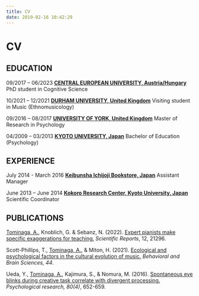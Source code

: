 ```yaml
---
title: CV
date: 2019-02-16 10:42:29
---
```

# CV
## EDUCATION
09/2017 – 06/2023
[**CENTRAL EUROPEAN UNIVERSITY, Austria/Hungary**](https://www.ceu.edu/)
PhD student in Cognitive Science

10/2021 – 12/2021
[**DURHAM UNIVERSITY, United Kingdom**](https://www.durham.ac.uk/homepage/)
Visiting student in Music (Ethnomusicology)

09/2016 – 08/2017
[**UNIVERSITY OF YORK, United Kingdom**](https://www.york.ac.uk/)
Master of Research in Psychology

04/2009 – 03/2013
[**KYOTO UNIVERSITY, Japan**](https://www.kyoto-u.ac.jp/en/)
Bachelor of Education (Psychology)

## EXPERIENCE
July 2014 - March 2016
[**Keibunsha Ichijoji Bookstore, Japan**](https://www.keibunsha-books.com/)
Assistant Manager

June 2013 – June 2014
[**Kokoro Research Center, Kyoto University, Japan**](http://kokoro.kyoto-u.ac.jp/en2/)
Scientific Coordinator

## PUBLICATIONS
<u>Tominaga, A.</u>, Knoblich, G. & Sebanz, N. (2022). [Expert pianists make specific exaggerations for teaching.](https://doi.org/10.1038/s41598-022-25711-3) *Scientific Reports*, 12, 21296.

Scott-Phillips, T., <u>Tominaga, A.</u>, & Miton, H. (2021). [Ecological and psychological factors in the cultural evolution of music.](https://www.cambridge.org/core/journals/behavioral-and-brain-sciences/article/ecological-and-psychological-factors-in-the-cultural-evolution-of-music/63F95E8B81B9C5543D1189BD0649C894) *Behavioral and Brain Sciences, 44*.

Ueda, Y., <u>Tominaga, A.</u>, Kajimura, S., & Nomura, M. (2016). [Spontaneous eye blinks during creative task correlate with divergent processing.](https://doi.org/10.1007/s00426-015-0665-x) *Psychological research, 80(4)*, 652-659.